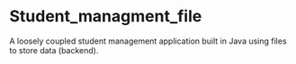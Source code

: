 # Student_managment_file

A loosely coupled student management application built in Java using files to store data (backend).
